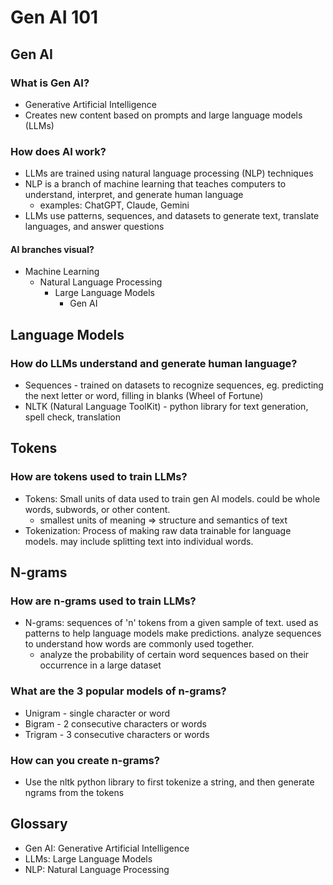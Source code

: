 # Gen AI 101
## Gen AI
### What is Gen AI?
- Generative Artificial Intelligence
- Creates new content based on prompts and large language models (LLMs)

### How does AI work?
- LLMs are trained using natural language processing (NLP) techniques
- NLP is a branch of machine learning that teaches computers to understand, interpret, and generate human language
  - examples: ChatGPT, Claude, Gemini
- LLMs use patterns, sequences, and datasets to generate text, translate languages, and answer questions

#### AI branches visual?
- Machine Learning
  - Natural Language Processing
    - Large Language Models
      - Gen AI

## Language Models
### How do LLMs understand and generate human language?
- Sequences - trained on datasets to recognize sequences, eg. predicting the next letter or word, filling in blanks (Wheel of Fortune)
- NLTK (Natural Language ToolKit) - python library for text generation, spell check, translation

## Tokens
### How are tokens used to train LLMs?
- Tokens: Small units of data used to train gen AI models. could be whole words, subwords, or other content.
  - smallest units of meaning => structure and semantics of text
- Tokenization: Process of making raw data trainable for language models. may include splitting text into individual words.

## N-grams
### How are n-grams used to train LLMs?
- N-grams: sequences of 'n' tokens from a given sample of text. used as patterns to help language models make predictions. analyze sequences to understand how words are commonly used together.
  - analyze the probability of certain word sequences based on their occurrence in a large dataset

### What are the 3 popular models of n-grams?
- Unigram - single character or word
- Bigram - 2 consecutive characters or words
- Trigram - 3 consecutive characters or words

### How can you create n-grams?
- Use the nltk python library to first tokenize a string, and then generate ngrams from the tokens

## Glossary
- Gen AI: Generative Artificial Intelligence
- LLMs: Large Language Models
- NLP: Natural Language Processing